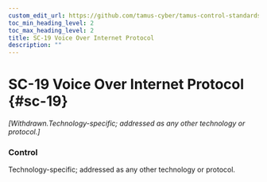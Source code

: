 ```yaml
---
custom_edit_url: https://github.com/tamus-cyber/tamus-control-standards/tree/main/content/tamus.edu/TAMUS_profile.xml
toc_min_heading_level: 2
toc_max_heading_level: 2
title: SC-19 Voice Over Internet Protocol
description: ""
---
```


# SC-19 Voice Over Internet Protocol {#sc-19}


<prop xmlns="http://csrc.nist.gov/ns/oscal/1.0" name="status" value="withdrawn">
            <em>[Withdrawn.Technology-specific; addressed as any other technology or protocol.]</em>
         </prop>
         

### Control

Technology-specific; addressed as any other technology or protocol.

